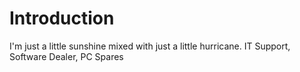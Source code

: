 # Introduction
I'm just a little sunshine mixed with just a little hurricane.
IT Support, Software Dealer, PC Spares
